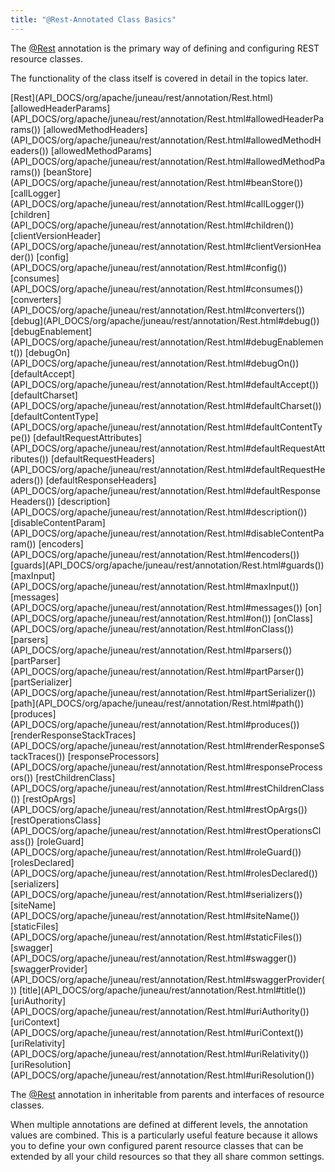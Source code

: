 ```yaml
---
title: "@Rest-Annotated Class Basics"
---
```


The [@Rest](API_DOCS/org/apache/juneau/rest/annotation/Rest.html) annotation is the primary way of defining and
configuring REST resource classes.

The functionality of the class itself is covered in detail in the topics later.

<tree>
<node-0><java-annotation>[Rest](API_DOCS/org/apache/juneau/rest/annotation/Rest.html)</java-annotation></node-0>
<node-1><javac-method-annotation>[allowedHeaderParams](API_DOCS/org/apache/juneau/rest/annotation/Rest.html#allowedHeaderParams())</javac-method-annotation> <javac-method-annotation>[allowedMethodHeaders](API_DOCS/org/apache/juneau/rest/annotation/Rest.html#allowedMethodHeaders())</javac-method-annotation> <javac-method-annotation>[allowedMethodParams](API_DOCS/org/apache/juneau/rest/annotation/Rest.html#allowedMethodParams())</javac-method-annotation> <javac-method-annotation>[beanStore](API_DOCS/org/apache/juneau/rest/annotation/Rest.html#beanStore())</javac-method-annotation> <javac-method-annotation>[callLogger](API_DOCS/org/apache/juneau/rest/annotation/Rest.html#callLogger())</javac-method-annotation> <javac-method-annotation>[children](API_DOCS/org/apache/juneau/rest/annotation/Rest.html#children())</javac-method-annotation> <javac-method-annotation>[clientVersionHeader](API_DOCS/org/apache/juneau/rest/annotation/Rest.html#clientVersionHeader())</javac-method-annotation> <javac-method-annotation>[config](API_DOCS/org/apache/juneau/rest/annotation/Rest.html#config())</javac-method-annotation> <javac-method-annotation>[consumes](API_DOCS/org/apache/juneau/rest/annotation/Rest.html#consumes())</javac-method-annotation> <javac-method-annotation>[converters](API_DOCS/org/apache/juneau/rest/annotation/Rest.html#converters())</javac-method-annotation> <javac-method-annotation>[debug](API_DOCS/org/apache/juneau/rest/annotation/Rest.html#debug())</javac-method-annotation> <javac-method-annotation>[debugEnablement](API_DOCS/org/apache/juneau/rest/annotation/Rest.html#debugEnablement())</javac-method-annotation> <javac-method-annotation>[debugOn](API_DOCS/org/apache/juneau/rest/annotation/Rest.html#debugOn())</javac-method-annotation> <javac-method-annotation>[defaultAccept](API_DOCS/org/apache/juneau/rest/annotation/Rest.html#defaultAccept())</javac-method-annotation> <javac-method-annotation>[defaultCharset](API_DOCS/org/apache/juneau/rest/annotation/Rest.html#defaultCharset())</javac-method-annotation> <javac-method-annotation>[defaultContentType](API_DOCS/org/apache/juneau/rest/annotation/Rest.html#defaultContentType())</javac-method-annotation> <javac-method-annotation>[defaultRequestAttributes](API_DOCS/org/apache/juneau/rest/annotation/Rest.html#defaultRequestAttributes())</javac-method-annotation> <javac-method-annotation>[defaultRequestHeaders](API_DOCS/org/apache/juneau/rest/annotation/Rest.html#defaultRequestHeaders())</javac-method-annotation> <javac-method-annotation>[defaultResponseHeaders](API_DOCS/org/apache/juneau/rest/annotation/Rest.html#defaultResponseHeaders())</javac-method-annotation> <javac-method-annotation>[description](API_DOCS/org/apache/juneau/rest/annotation/Rest.html#description())</javac-method-annotation> <javac-method-annotation>[disableContentParam](API_DOCS/org/apache/juneau/rest/annotation/Rest.html#disableContentParam())</javac-method-annotation> <javac-method-annotation>[encoders](API_DOCS/org/apache/juneau/rest/annotation/Rest.html#encoders())</javac-method-annotation> <javac-method-annotation>[guards](API_DOCS/org/apache/juneau/rest/annotation/Rest.html#guards())</javac-method-annotation> <javac-method-annotation>[maxInput](API_DOCS/org/apache/juneau/rest/annotation/Rest.html#maxInput())</javac-method-annotation> <javac-method-annotation>[messages](API_DOCS/org/apache/juneau/rest/annotation/Rest.html#messages())</javac-method-annotation> <javac-method-annotation>[on](API_DOCS/org/apache/juneau/rest/annotation/Rest.html#on())</javac-method-annotation> <javac-method-annotation>[onClass](API_DOCS/org/apache/juneau/rest/annotation/Rest.html#onClass())</javac-method-annotation> <javac-method-annotation>[parsers](API_DOCS/org/apache/juneau/rest/annotation/Rest.html#parsers())</javac-method-annotation> <javac-method-annotation>[partParser](API_DOCS/org/apache/juneau/rest/annotation/Rest.html#partParser())</javac-method-annotation> <javac-method-annotation>[partSerializer](API_DOCS/org/apache/juneau/rest/annotation/Rest.html#partSerializer())</javac-method-annotation> <javac-method-annotation>[path](API_DOCS/org/apache/juneau/rest/annotation/Rest.html#path())</javac-method-annotation> <javac-method-annotation>[produces](API_DOCS/org/apache/juneau/rest/annotation/Rest.html#produces())</javac-method-annotation> <javac-method-annotation>[renderResponseStackTraces](API_DOCS/org/apache/juneau/rest/annotation/Rest.html#renderResponseStackTraces())</javac-method-annotation> <javac-method-annotation>[responseProcessors](API_DOCS/org/apache/juneau/rest/annotation/Rest.html#responseProcessors())</javac-method-annotation> <javac-method-annotation>[restChildrenClass](API_DOCS/org/apache/juneau/rest/annotation/Rest.html#restChildrenClass())</javac-method-annotation> <javac-method-annotation>[restOpArgs](API_DOCS/org/apache/juneau/rest/annotation/Rest.html#restOpArgs())</javac-method-annotation> <javac-method-annotation>[restOperationsClass](API_DOCS/org/apache/juneau/rest/annotation/Rest.html#restOperationsClass())</javac-method-annotation> <javac-method-annotation>[roleGuard](API_DOCS/org/apache/juneau/rest/annotation/Rest.html#roleGuard())</javac-method-annotation> <javac-method-annotation>[rolesDeclared](API_DOCS/org/apache/juneau/rest/annotation/Rest.html#rolesDeclared())</javac-method-annotation> <javac-method-annotation>[serializers](API_DOCS/org/apache/juneau/rest/annotation/Rest.html#serializers())</javac-method-annotation> <javac-method-annotation>[siteName](API_DOCS/org/apache/juneau/rest/annotation/Rest.html#siteName())</javac-method-annotation> <javac-method-annotation>[staticFiles](API_DOCS/org/apache/juneau/rest/annotation/Rest.html#staticFiles())</javac-method-annotation> <javac-method-annotation>[swagger](API_DOCS/org/apache/juneau/rest/annotation/Rest.html#swagger())</javac-method-annotation> <javac-method-annotation>[swaggerProvider](API_DOCS/org/apache/juneau/rest/annotation/Rest.html#swaggerProvider())</javac-method-annotation> <javac-method-annotation>[title](API_DOCS/org/apache/juneau/rest/annotation/Rest.html#title())</javac-method-annotation> <javac-method-annotation>[uriAuthority](API_DOCS/org/apache/juneau/rest/annotation/Rest.html#uriAuthority())</javac-method-annotation> <javac-method-annotation>[uriContext](API_DOCS/org/apache/juneau/rest/annotation/Rest.html#uriContext())</javac-method-annotation> <javac-method-annotation>[uriRelativity](API_DOCS/org/apache/juneau/rest/annotation/Rest.html#uriRelativity())</javac-method-annotation> <javac-method-annotation>[uriResolution](API_DOCS/org/apache/juneau/rest/annotation/Rest.html#uriResolution())</javac-method-annotation></node-1>
</tree>

The [@Rest](API_DOCS/org/apache/juneau/rest/annotation/Rest.html) annotation in inheritable from parents and
interfaces of resource classes.

When multiple annotations are defined at different levels, the annotation values are combined.
This is a particularly useful feature because it allows you to define your own configured parent resource classes that
can be extended by all your child resources so that they all share common settings.
